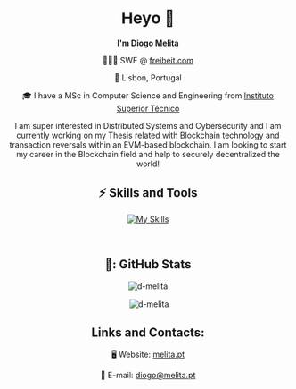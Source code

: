 <div align="center">
 
# Heyo 👋
**I'm Diogo Melita**

👨🏻‍💻 SWE @ [freiheit.com](https://freiheit.com/)

📌 Lisbon, Portugal

🎓 I have a MSc in Computer Science and Engineering from [Instituto Superior Técnico](https://tecnico.ulisboa.pt/pt/)

I am super interested in Distributed Systems and Cybersecurity and I am currently working on my Thesis related with Blockchain technology and transaction reversals within an EVM-based blockchain. I am looking to start my career in the Blockchain field and help to securely decentralized the world! 

## ⚡ Skills and Tools
  
[![My Skills](https://skillicons.dev/icons?i=,solidity,bash,go,react,py,java,docker,k8s,git,github,vscode,apple,linux)](https://skillicons.dev)

</p>

<br>

## 🌴: GitHub Stats
  
<p align="center"><img src="https://github-readme-streak-stats.herokuapp.com/?user=d-melita&theme=dark" alt="d-melita"/></p>

<p>&nbsp;<img align="center" src="https://github-readme-stats.vercel.app/api?username=d-melita&show_icons=true&theme=tokyonight&locale=en" alt="d-melita" /></p>
  
## Links and Contacts:

🖥️ Website: [melita.pt](https:://www.melita.pt)
  
📧 E-mail: [diogo@melita.pt](mailto:diogo@melita.pt)
</div>
